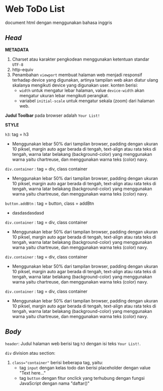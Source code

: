# Web ToDo List
document html dengan menggunakan bahasa inggris

## *Head*
**METADATA**
1. Charset atau karakter pengkodean menggunakan ketentuan standar `UTF-8`
2. http-equiv 
3. Penambahan `viewport` membuat halaman web menjadi responsif terhadap device yang digunakan, artinya tampilan web akan diatur ulang skalanya mengikuti device yang digunakan user. konten berisi:
    - `width` untuk mengatur lebar halaman, value `device-width` akan mengatur ukuran lebar mengikuti perangkat.
    - variabel `initial-scale`  untuk mengatur sekala (zoom) dari halaman web.

**Judul Toolbar** pada browser adalah `Your List!`

**STYLE**

`h3`: tag = h3
- Menggunakan lebar 50% dari tampilan    browser, padding dengan ukuran 10 piksel, margin auto agar berada di tengah, text-align atau rata teks di tengah, warna latar belakang (background-color) yang menggunakan warna yaitu chartreuse, dan menggunakan warna teks (color) navy.

`div.container` : tag = div, class container
- Menggunakan lebar 50% dari tampilan browser, padding dengan ukuran 10 piksel, margin auto agar berada di tengah, text-align atau rata teks di tengah, warna latar belakang (background-color) yang menggunakan warna yaitu chartreuse, dan menggunakan warna teks (color) navy.

`button.addBtn` : tag = button, class = addBtn
- dasdasdasdasd

`div.container` : tag = div, class container
- Menggunakan lebar 50% dari tampilan browser, padding dengan ukuran 10 piksel, margin auto agar berada di tengah, text-align atau rata teks di tengah, warna latar belakang (background-color) yang menggunakan warna yaitu chartreuse, dan menggunakan warna teks (color) navy.

`div.container` : tag = div, class container
- Menggunakan lebar 50% dari tampilan browser, padding dengan ukuran 10 piksel, margin auto agar berada di tengah, text-align atau rata teks di tengah, warna latar belakang (background-color) yang menggunakan warna yaitu chartreuse, dan menggunakan warna teks (color) navy.

`div.container` : tag = div, class container
- Menggunakan lebar 50% dari tampilan browser, padding dengan ukuran 10 piksel, margin auto agar berada di tengah, text-align atau rata teks di tengah, warna latar belakang (background-color) yang menggunakan warna yaitu chartreuse, dan menggunakan warna teks (color) navy.

## *Body*
`header`: Judul halaman web berisi tag `h3` dengan isi teks `Your List!`.

`div` division atau section:
1. `class="container"` berisi beberapa tag, yaitu:
    - tag `input` dengan kelas todo dan berisi placeholder dengan value "Text here..."
    - tag `button` dengan fitur onclick yang terhubung dengan fungsi JavaScript dengan nama "daftar()" 
